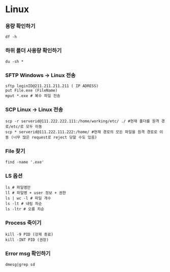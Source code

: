 # Linux
### 용량 확인하기
```
df -h
```

### 하위 폴더 사용량 확인하기
```
du -sh *
```

### SFTP Windows -> Linux 전송

```
sftp loginID@211.211.211.211 ( IP ADRESS)
put File.exe (FileName)
mput *.exe # 복수 파일 전송
```

### SCP Linux -> Linux 전송

```
scp -r serverid@111.222.222.111:/home/working/etc/ ./ #현재 폴더를 원격 경로/etc/로 모두 이동
scp * serverid@111.222.111.222:/home/ #현재 경로의 모든 파일을 원격 경로로 이동 (너무 많은 request로 reject 당할 수도 있음)
```

### File 찾기

```
find -name '.exe'
```

### LS 옵션

```
ls # 파일명만
ll # 파일명 + user 정보 + 권한
ls | wc -l # 파일 개수
ls -lt # 내림 차순
ls -ltr # 오름 차순
```

### Process 죽이기

```
kill -9 PID (강제 종료)
kill -INT PID (권장)
```

### Error msg 확인하기

```
dmesg|grep sd
```

